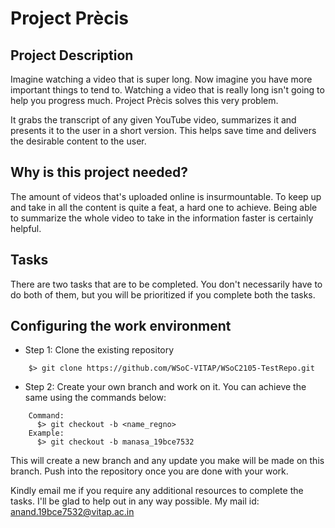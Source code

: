 # Project Prècis

## Project Description 

Imagine watching a video that is super long. Now imagine you have more important things to tend to. Watching a video that is really long isn't going to help you progress much. Project Prècis solves this very problem. 

It grabs the transcript of any given YouTube video, summarizes it and presents it to the user in a short version. This helps save time and delivers the desirable content to the user. 

## Why is this project needed? 

The amount of videos that's uploaded online is insurmountable. To keep up and take in all the content is quite a feat, a hard one to achieve. Being able to summarize the whole video to take in the information faster is certainly helpful. 

## Tasks

There are two tasks that are to be completed. You don't necessarily have to do both of them, but you will be prioritized if you complete both the tasks. 

## Configuring the work environment 

- Step 1:
Clone the existing repository 
```shell
    $> git clone https://github.com/WSoC-VITAP/WSoC2105-TestRepo.git 
```

- Step 2: 
Create your own branch and work on it. You can achieve the same using the commands below:

```shell
    Command:
      $> git checkout -b <name_regno>
    Example:
      $> git checkout -b manasa_19bce7532
``` 

This will create a new branch and any update you make will be made on this branch. 
Push into the repository once you are done with your work. 

Kindly email me if you require any additional resources to complete the tasks. I'll be glad to help out in any way possible. My mail id: anand.19bce7532@vitap.ac.in
